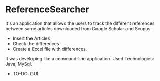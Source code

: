 # ReferenceSearcher
It's an application that allows the users to track the different references between same articles downloaded from Google Scholar and Scopus.

- Insert the Articles
- Check the differences
- Create a Excel file with differences.
  
It was developing like a command-line application.
Used Technologies: Java, MySql.
- TO-DO: GUI.


